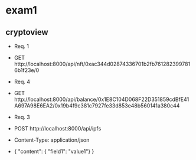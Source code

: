 # exam1
## cryptoview

- Req. 1
- GET http://localhost:8000/api/nft/0xac344d02874336701b2fb7612823997816b1f23e/0

- Req. 4
- GET http://localhost:8000/api/balance/0x1E8C104D068F22D351859cdBfE41A697A98E6EA2/0x19b4f9c381c7927fe33d853e48b560141a380c44

- Req. 3
- POST http://localhost:8000/api/ipfs
- Content-Type: application/json

- { "content": { "field1": "value1"} }
